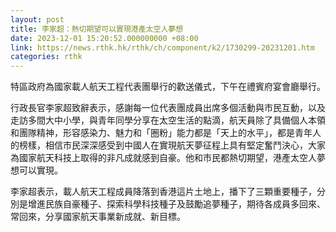 ```yaml
---
layout: post
title: 李家超：熱切期望可以實現港產太空人夢想
date: 2023-12-01 15:20:52.000000000 +08:00
link: https://news.rthk.hk/rthk/ch/component/k2/1730299-20231201.htm
categories: rthk
---
```


特區政府為國家載人航天工程代表團舉行的歡送儀式，下午在禮賓府宴會廳舉行。

行政長官李家超致辭表示，感謝每一位代表團成員出席多個活動與市民互動，以及走訪多間大中小學，與青年同學分享在太空生活的點滴，航天員除了具備個人本領和團隊精神，形容感染力、魅力和「圈粉」能力都是「天上的水平」，都是青年人的榜樣，相信市民深深感受到中國人在實現航天夢征程上具有堅定奮鬥決心，大家為國家航天科技上取得的非凡成就感到自豪。他和市民都熱切期望，港產太空人夢想可以實現。

李家超表示，載人航天工程成員降落到香港這片土地上，播下了三顆重要種子，分別是增進民族自豪種子、探索科學科技種子及鼓勵追夢種子，期待各成員多回來、常回來，分享國家航天事業新成就、新目標。

